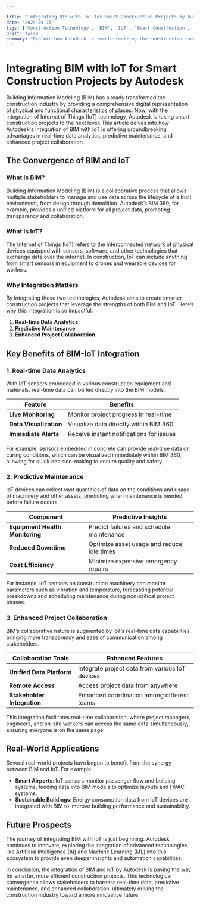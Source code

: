 ```yaml
---

title: "Integrating BIM with IoT for Smart Construction Projects by Autodesk"
date: '2024-04-15'
tags: ['Construction Technology', 'BIM', 'IoT', 'Smart Construction', 'Autodesk', 'Real-time Data', 'Predictive Maintenance', 'Project Collaboration', 'Innovation']
draft: false
summary: "Explore how Autodesk is revolutionizing the construction industry by integrating Building Information Modeling (BIM) with IoT technology, enabling real-time data analytics, predictive maintenance, and enhanced project collaboration."
---
```


# Integrating BIM with IoT for Smart Construction Projects by Autodesk

Building Information Modeling (BIM) has already transformed the construction industry by providing a comprehensive digital representation of physical and functional characteristics of places. Now, with the integration of Internet of Things (IoT) technology, Autodesk is taking smart construction projects to the next level. This article delves into how Autodesk's integration of BIM with IoT is offering groundbreaking advantages in real-time data analytics, predictive maintenance, and enhanced project collaboration.

## The Convergence of BIM and IoT

### What is BIM?

Building Information Modeling (BIM) is a collaborative process that allows multiple stakeholders to manage and use data across the lifecycle of a built environment, from design through demolition. Autodesk’s BIM 360, for example, provides a unified platform for all project data, promoting transparency and collaboration.

### What is IoT?

The Internet of Things (IoT) refers to the interconnected network of physical devices equipped with sensors, software, and other technologies that exchange data over the internet. In construction, IoT can include anything from smart sensors in equipment to drones and wearable devices for workers.

### Why Integration Matters

By integrating these two technologies, Autodesk aims to create smarter construction projects that leverage the strengths of both BIM and IoT. Here’s why this integration is so impactful:

1. **Real-time Data Analytics**
2. **Predictive Maintenance**
3. **Enhanced Project Collaboration**

## Key Benefits of BIM-IoT Integration

### 1. Real-time Data Analytics

With IoT sensors embedded in various construction equipment and materials, real-time data can be fed directly into the BIM models.

| **Feature**                | **Benefits**                          |
|----------------------------|---------------------------------------|
| **Live Monitoring**        | Monitor project progress in real-time |
| **Data Visualization**     | Visualize data directly within BIM 360 |
| **Immediate Alerts**       | Receive instant notifications for issues  |

For example, sensors embedded in concrete can provide real-time data on curing conditions, which can be visualized immediately within BIM 360, allowing for quick decision-making to ensure quality and safety.

### 2. Predictive Maintenance

IoT devices can collect vast quantities of data on the conditions and usage of machinery and other assets, predicting when maintenance is needed before failure occurs.

| **Component**                     | **Predictive Insights**                        |
|-----------------------------------|------------------------------------------------|
| **Equipment Health Monitoring**   | Predict failures and schedule maintenance      |
| **Reduced Downtime**              | Optimize asset usage and reduce idle times     |
| **Cost Efficiency**               | Minimize expensive emergency repairs           |

For instance, IoT sensors on construction machinery can monitor parameters such as vibration and temperature, forecasting potential breakdowns and scheduling maintenance during non-critical project phases.

### 3. Enhanced Project Collaboration

BIM’s collaborative nature is augmented by IoT’s real-time data capabilities, bringing more transparency and ease of communication among stakeholders.

| **Collaboration Tools**      | **Enhanced Features**                              |
|------------------------------|----------------------------------------------------|
| **Unified Data Platform**    | Integrate project data from various IoT devices    |
| **Remote Access**            | Access project data from anywhere                  |
| **Stakeholder Integration**  | Enhanced coordination among different teams       |

This integration facilitates real-time collaboration, where project managers, engineers, and on-site workers can access the same data simultaneously, ensuring everyone is on the same page.

## Real-World Applications

Several real-world projects have begun to benefit from the synergy between BIM and IoT. For example:

- **Smart Airports**: IoT sensors monitor passenger flow and building systems, feeding data into BIM models to optimize layouts and HVAC systems.
- **Sustainable Buildings**: Energy consumption data from IoT devices are integrated with BIM to improve building performance and sustainability.

## Future Prospects

The journey of integrating BIM with IoT is just beginning. Autodesk continues to innovate, exploring the integration of advanced technologies like Artificial Intelligence (AI) and Machine Learning (ML) into this ecosystem to provide even deeper insights and automation capabilities.

In conclusion, the integration of BIM and IoT by Autodesk is paving the way for smarter, more efficient construction projects. This technological convergence allows stakeholders to harness real-time data, predictive maintenance, and enhanced collaboration, ultimately driving the construction industry toward a more innovative future.